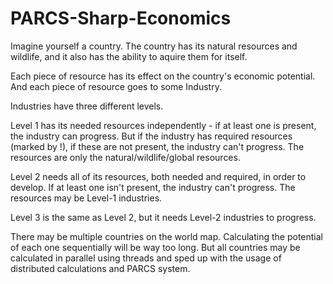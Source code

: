 # PARCS-Sharp-Economics

Imagine yourself a country. The country has its natural resources and wildlife, and it also has the ability to aquire them for itself.

Each piece of resource has its effect on the country's economic potential. And each piece of resource goes to some Industry.

Industries have three different levels.

Level 1 has its needed resources independently - if at least one is present, the industry can progress. But if the industry has required resources (marked by !), if these are not present, the industry can't progress. The resources are only the natural/wildlife/global resources.

Level 2 needs all of its resources, both needed and required, in order to develop. If at least one isn't present, the industry can't progress. The resources may be Level-1 industries.

Level 3 is the same as Level 2, but it needs Level-2 industries to progress.

There may be multiple countries on the world map. Calculating the potential of each one sequentially will be way too long. But all countries may be calculated in parallel using threads and sped up with the usage of distributed calculations and PARCS system.
